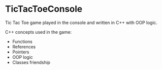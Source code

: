 # TicTacToeConsole
Tic Tac Toe game played in the console and written in C++ with OOP logic.

C++ concepts used in the game:
- Functions
- References
- Pointers
- OOP logic
- Classes friendship
  
